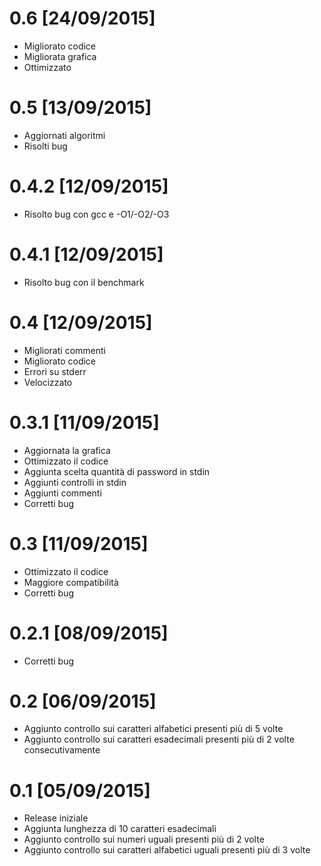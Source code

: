 # 0.6 [24/09/2015]
 - Migliorato codice
 - Migliorata grafica
 - Ottimizzato 

# 0.5 [13/09/2015]
 - Aggiornati algoritmi 
 - Risolti bug 

# 0.4.2 [12/09/2015]
 - Risolto bug con gcc e -O1/-O2/-O3

# 0.4.1 [12/09/2015]
 - Risolto bug con il benchmark

# 0.4 [12/09/2015]
 - Migliorati commenti
 - Migliorato codice
 - Errori su stderr
 - Velocizzato
 
# 0.3.1 [11/09/2015]
 - Aggiornata la grafica
 - Ottimizzato il codice
 - Aggiunta scelta quantità di password in stdin
 - Aggiunti controlli in stdin
 - Aggiunti commenti
 - Corretti bug

# 0.3 [11/09/2015]
 - Ottimizzato il codice
 - Maggiore compatibilità
 - Corretti bug

# 0.2.1 [08/09/2015]
 - Corretti bug

# 0.2 [06/09/2015]
 - Aggiunto controllo sui caratteri alfabetici presenti più di 5 volte
 - Aggiunto controllo sui caratteri esadecimali presenti più di 2 volte consecutivamente

# 0.1 [05/09/2015]
 - Release iniziale
 - Aggiunta lunghezza di 10 caratteri esadecimali
 - Aggiunto controllo sui numeri uguali presenti più di 2 volte
 - Aggiunto controllo sui caratteri alfabetici uguali presenti più di 3 volte
